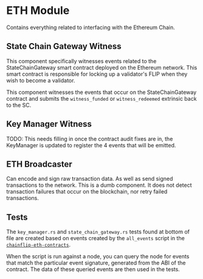 # ETH Module

Contains everything related to interfacing with the Ethereum Chain.

## State Chain Gateway Witness

This component specifically witnesses events related to the StateChainGateway smart contract deployed on the Ethereum network. This smart contract is responsible for locking up a validator's FLIP when they wish to become a validator.

This component witnesses the events that occur on the StateChainGateway contract and submits the `witness_funded` or `witness_redeemed` extrinsic back to the SC.

## Key Manager Witness

TODO: This needs filling in once the contract audit fixes are in, the KeyManager is updated to register the 4 events that will be emitted.

## ETH Broadcaster

Can encode and sign raw transaction data. As well as send signed transactions to the network. This is a dumb component. It does not detect transaction failures that occur on the blockchain, nor retry failed transactions.

## Tests

The `key_manager.rs` and `state_chain_gateway.rs` tests found at bottom of file are created based on events created by the `all_events` script in the [`chainflip-eth-contracts`](https://github.com/chainflip-io/chainflip-eth-contracts).

When the script is run against a node, you can query the node for events that match the particular event signature, generated from the ABI of the contract. The data of these queried events are then used in the tests.
